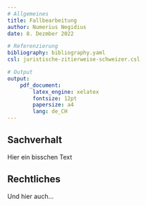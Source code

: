 ```yaml
---
# Allgemeines
title: Fallbearbeitung
author: Numerius Negidius
date: 8. Dezmber 2022

# Referenzierung
bibliography: bibliography.yaml
csl: juristische-zitierweise-schweizer.csl

# Output
output:
    pdf_document:
        latex_engine: xelatex
        fontsize: 12pt
        papersize: a4
        lang: de_CH
---
```


## Sachverhalt


Hier ein bisschen Text

## Rechtliches

Und hier auch...
